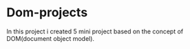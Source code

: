 # Dom-projects
In this project i created 5 mini project based on the concept of DOM(document object model).
